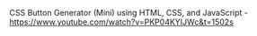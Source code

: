 CSS Button Generator (Mini) using HTML, CSS, and JavaScript - https://www.youtube.com/watch?v=PKP04KYIJWc&t=1502s
